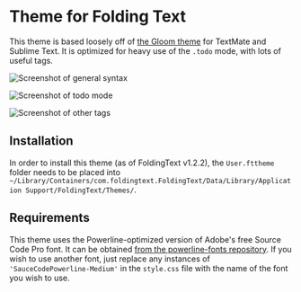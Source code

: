 # Theme for Folding Text

This theme is based loosely off of [the Gloom theme](https://github.com/daylerees/colour-schemes#gloom) for TextMate and Sublime Text. It is optimized for heavy use of the `.todo` mode, with lots of useful tags.

![Screenshot of general syntax](https://raw.github.com/duien/folding-text-theme/master/screenshots/general%20syntax.png)

![Screenshot of todo mode](https://raw.github.com/duien/folding-text-theme/master/screenshots/tasks.png)

![Screenshot of other tags](https://raw.github.com/duien/folding-text-theme/master/screenshots/other%20tags.png)

## Installation

In order to install this theme (as of FoldingText v1.2.2), the `User.fttheme` folder needs to be placed into `~/Library/Containers/com.foldingtext.FoldingText/Data/Library/Application Support/FoldingText/Themes/`.

## Requirements

This theme uses the Powerline-optimized version of Adobe's free Source Code Pro font. It can be obtained [from the powerline-fonts repository](https://github.com/Lokaltog/powerline-fonts/tree/master/SourceCodePro). If you wish to use another font, just replace any instances of `'SauceCodePowerline-Medium'` in the `style.css` file with the name of the font you wish to use.